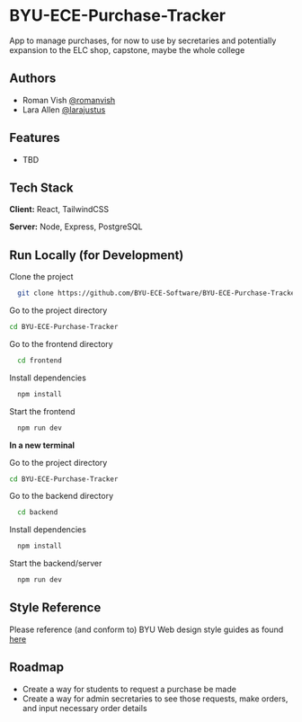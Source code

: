# BYU-ECE-Purchase-Tracker
App to manage purchases, for now to use by secretaries and potentially expansion to the ELC shop, capstone, maybe the whole college


## Authors

- Roman Vish [@romanvish](https://www.github.com/romanvish)
- Lara Allen [@larajustus](https://www.github.com/larajustus)


## Features

- TBD



## Tech Stack

**Client:** React, TailwindCSS

**Server:** Node, Express, PostgreSQL


## Run Locally (for Development)

Clone the project

```bash
  git clone https://github.com/BYU-ECE-Software/BYU-ECE-Purchase-Tracker.git
```

Go to the project directory

```bash
cd BYU-ECE-Purchase-Tracker
```

Go to the frontend directory

```bash
  cd frontend
```

Install dependencies

```bash
  npm install
```

Start the frontend

```bash
  npm run dev
```
**In a new terminal**

Go to the project directory

```bash
cd BYU-ECE-Purchase-Tracker
```

Go to the backend directory

```bash
  cd backend
```

Install dependencies

```bash
  npm install
```

Start the backend/server

```bash
  npm run dev
```
## Style Reference

Please reference (and conform to) BYU Web design style guides as found [here](https://brand.byu.edu/web-theme)

## Roadmap

- Create a way for students to request a purchase be made
- Create a way for admin secretaries to see those requests, make orders, and input necessary order details
